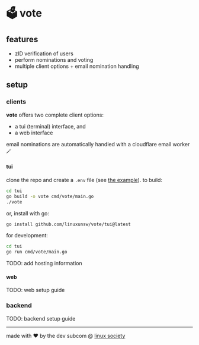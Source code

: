# 🗳️ vote

## features

* zID verification of users
* perform nominations and voting
* multiple client options + email nomination handling

## setup

### clients

**vote** offers two complete client options: 
- a tui (terminal) interface, and
- a web interface

email nominations are automatically handled with a cloudflare email worker 🪄

#### tui

clone the repo and create a `.env` file (see [the example](https://github.com/linuxunsw/vote/blob/main/tui/.env.example)). to build:

```bash
cd tui
go build -o vote cmd/vote/main.go
./vote
```

or, install with go:

```bash
go install github.com/linuxunsw/vote/tui@latest
```

for development:

```bash
cd tui
go run cmd/vote/main.go
```

TODO: add hosting information

#### web

TODO: web setup guide

### backend

TODO: backend setup guide

---

made with ❤️ by the dev subcom @ [linux society](https://linuxunsw.org/)
